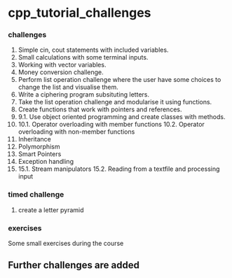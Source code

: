 # cpp_tutorial_challenges

### challenges
1. Simple cin, cout statements with included variables.
2. Small calculations with some terminal inputs.
3. Working with vector variables.
4. Money conversion challenge.
5. Perform list operation challenge where the user have some choices to change the list and visualise them.
6. Write a ciphering program subsituting letters.
7. Take the list operation challenge and modularise it using functions.
8. Create functions that work with pointers and references.
9.
    9.1. Use object oriented programming and create classes with methods.
10.
    10.1. Operator overloading with member functions
    10.2. Operator overloading with non-member functions
11. Inheritance
12. Polymorphism
13. Smart Pointers
14. Exception handling
15.
    15.1. Stream manipulators
    15.2. Reading from a textfile and processing input
### timed challenge
1. create a letter pyramid

### exercises
Some small exercises during the course

## Further challenges are added

